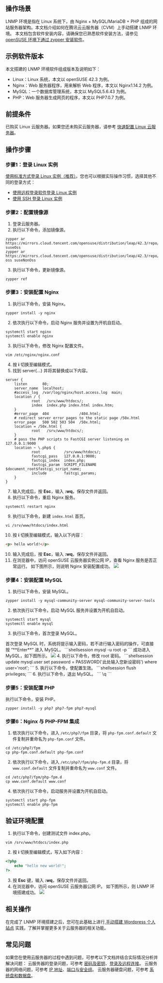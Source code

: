 ## 操作场景
LNMP 环境是指在 Linux 系统下，由 Nginx + MySQL/MariaDB + PHP 组成的网站服务器架构。本文档介绍如何在腾讯云云服务器（CVM）上手动搭建 LNMP 环境。
本文档包含软件安装内容，请确保您已熟悉软件安装方法，请参见  [openSUSE 环境下通过 zypper 安装软件](https://cloud.tencent.com/document/product/213/2047)。

## 示例软件版本
本文搭建的 LNMP 环境软件组成版本及说明如下：
- Linux：Linux 系统，本文以 openSUSE 42.3 为例。
- Nginx：Web 服务器程序，用来解析 Web 程序，本文以 Nginx1.14.2 为例。
- MySQL：一个数据库管理系统，本文以 MySQL5.6.43 为例。
- PHP：Web 服务器生成网页的程序，本文以 PHP7.0.7 为例。

## 前提条件
已购买 Linux 云服务器。如果您还未购买云服务器，请参考 [快速配置 Linux 云服务器](https://cloud.tencent.com/document/product/213/2936)。

## 操作步骤
### 步骤1：登录 Linux 实例
[使用标准方式登录 Linux 实例（推荐）](https://cloud.tencent.com/document/product/213/5436)。您也可以根据实际操作习惯，选择其他不同的登录方式：
- [使用远程登录软件登录 Linux 实例](https://cloud.tencent.com/document/product/213/35699)
- [使用 SSH 登录 Linux 实例](https://cloud.tencent.com/document/product/213/35700)

### 步骤2：配置镜像源
1. 登录云服务器。
2. 执行以下命令，添加镜像源。
```shellsession
zypper ar https://mirrors.cloud.tencent.com/opensuse/distribution/leap/42.3/repo/oss suseOss
zypper ar https://mirrors.cloud.tencent.com/opensuse/distribution/leap/42.3/repo/non-oss suseNonOss
```
3. 执行以下命令，更新镜像源。
```shellsession
zypper ref
```

### 步骤3：安装配置 Nginx
1. 执行以下命令，安装 Nginx。
``` shellsession
zypper install -y nginx
```
2. 依次执行以下命令，启动 Nginx 服务并设置为开机自启动。
```shellsession
systemctl start nginx
systemctl enable nginx
```
3. 执行以下命令，修改 Nginx 配置文件。
```shellsession
vim /etc/nginx/nginx.conf
```
4. 按 **i** 切换至编辑模式。
5. 找到 server{...} 并将其替换成以下内容。
```shellsession
server {
	listen       80;
	server_name  localhost;
	#access_log  /var/log/nginx/host.access.log  main;
	location / {
			root   /srv/www/htdocs/;
			index  index.php index.html index.htm;
	}
	#error_page  404              /404.html;
	# redirect server error pages to the static page /50x.html
	error_page   500 502 503 504  /50x.html;
	location = /50x.html {
			root   /srv/www/htdocs/;
	}
	# pass the PHP scripts to FastCGI server listening on 127.0.0.1:9000
    location ~ \.php$ {
			root           /srv/www/htdocs/;
			fastcgi_pass   127.0.0.1:9000;
			fastcgi_index  index.php;
			fastcgi_param  SCRIPT_FILENAME  $document_root$fastcgi_script_name;
			include        fastcgi_params;
	}
}
```
7. 输入完成后，按 **Esc**，输入 **:wq**，保存文件并返回。
8. 执行以下命令，重启 Nginx 服务。
```shellsession
systemctl restart nginx
```
9. 执行以下命令，新建 `index.html` 首页。
```shellsession
vi /srv/www/htdocs/index.html
```
10. 按 **i** 切换至编辑模式，输入以下内容：
```html
<p> hello world!</p>
```
10. 输入完成后，按 **Esc**，输入 **:wq**，保存文件并返回。
11. 在浏览器中，访问 openSUSE 云服务器实例公网 IP，查看 Nginx 服务是否正常运行。
如下图所示，则说明 Nginx 安装配置成功。
![](https://main.qcloudimg.com/raw/df09d1fe6baed50cebd89ef7402db4b2.png)

### 步骤4：安装配置 MySQL
1. 执行以下命令，安装 MySQL。
```shellsession
zypper install -y mysql-community-server mysql-community-server-tools
```
2. 依次执行以下命令，启动 MySQL 服务并设置为开机自启动。
```shellsession
systemctl start mysql 
systemctl enable mysql
```
3. 执行以下命令，首次登录 MySQL。
<dx-alert infotype="explain" title="">
首次登录 MySQL 时，系统将提示输入密码，若不进行输入密码的操作，可直接按 “**Enter**” 进入 MySQL。
</dx-alert>
```shellsession
mysql -u root -p
```
成功进入 MySQL，如下图所示。
<img src="https://main.qcloudimg.com/raw/1e9daf876fb08c70674789865688f695.png"/>
4. 执行以下命令，修改 root 密码。
```shellsession
update mysql.user set password = PASSWORD('此处输入您新设密码') where user='root';
```
5. 执行以下命令，使配置生效。
```shellsession
flush privileges;
```
6. 执行以下命令，退出 MySQL。
```
\q
```

### 步骤5：安装配置 PHP
执行以下命令，安装 PHP。
```shellsession
zypper install -y php7 php7-fpm php7-mysql
```

### 步骤6：Nginx 与 PHP-FPM 集成
1. 依次执行以下命令，进入 `/etc/php7/fpm` 目录，将 `php-fpm.conf.default` 文件复制并重命名为 `php-fpm.conf` 文件。
```shellsession
cd /etc/php7/fpm
cp php-fpm.conf.default php-fpm.conf
``` 
2. 依次执行以下命令，进入 `/etc/php7/fpm/php-fpm.d` 目录，将 `www.conf.default` 文件复制并重命名为 `www.conf` 文件。
```shellsession
cd /etc/php7/fpm/php-fpm.d
cp www.conf.default www.conf
```
4. 依次执行以下命令，启动服务并设置为开机自启动。
```shellsession
systemctl start php-fpm
systemctl enable php-fpm
```

## 验证环境配置
1. 执行以下命令，创建测试文件 index.php。
```shellsession
vim /srv/www/htdocs/index.php
```
2. 按 **i** 切换至编辑模式，写入如下内容：
```php
<?php
	echo "hello new world!";
?>
```
3. 按 **Esc** 键，输入 **:wq**，保存文件并返回。
4. 在浏览器中，访问 openSUSE 云服务器公网 IP。
如下图所示，则 LNMP 环境搭建成功。
![](https://main.qcloudimg.com/raw/0adc6168e7407931c597228520b35413.png)

## 相关操作
在完成了 LNMP 环境搭建之后，您可在此基础上进行[ 手动搭建 Wordpress 个人站点](https://cloud.tencent.com/document/product/213/8044) 实践，了解并掌握更多关于云服务器的相关功能。

## 常见问题
如果您在使用云服务器的过程中遇到问题，可参考以下文档并结合实际情况分析并解决问题：
云服务器的登录问题，可参考 [密码及密钥](https://cloud.tencent.com/document/product/213/18120)、[登录及远程连接](https://cloud.tencent.com/document/product/213/17278)。
云服务器的网络问题，可参考 [IP 地址](https://cloud.tencent.com/document/product/213/17285)、[端口与安全组](https://cloud.tencent.com/document/product/213/2502)。
云服务器硬盘问题，可参考 [系统盘和数据盘](https://cloud.tencent.com/document/product/213/17351)。








